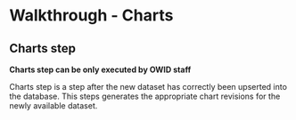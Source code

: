 # Walkthrough - Charts

## Charts step

**Charts step can be only executed by OWID staff**

Charts step is a step after the new dataset has correctly been upserted into the database. This steps generates the appropriate chart revisions for the newly available dataset.
